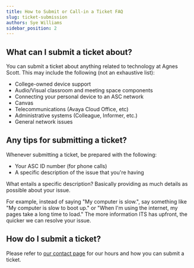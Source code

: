 ```yaml
---
title: How to Submit or Call-in a Ticket FAQ
slug: ticket-submission
authors: Sye Williams
sidebar_position: 2
---
```

## What can I submit a ticket about?
You can submit a ticket about anything related to technology at Agnes Scott. This may include the following (not an exhaustive list):
- College-owned device support
- Audio/Visual classroom and meeting space components
- Connecting your personal device to an ASC network
- Canvas
- Telecommunications (Avaya Cloud Office, etc)
- Administrative systems (Colleague, Informer, etc.)
- General network issues

## Any tips for submitting a ticket?
Whenever submitting a ticket, be prepared with the following:
- Your ASC ID number (for phone calls)
- A specific description of the issue that you're having

What entails a specific description? Basically providing as much details as possible about your issue. 

For example, instead of saying "My computer is slow.", say something like "My computer is slow to boot up." or "When I'm using the internet, my pages take a long time to load." The more information ITS has upfront, the quicker we can resolve your issue. 

## How do I submit a ticket?

Please refer to [our contact page](https://asc-testsite2.netlify.app/docs/contact-info-hours) for our hours and how you can submit a ticket. 